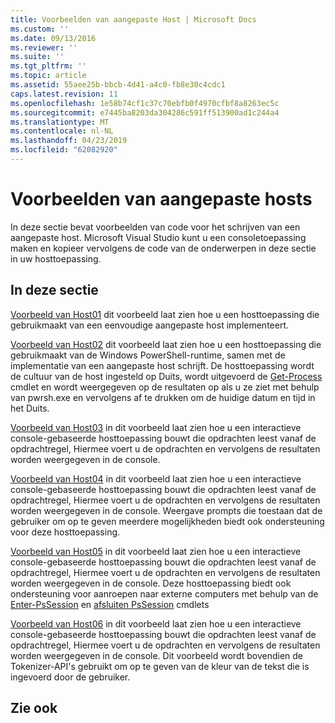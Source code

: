 ```yaml
---
title: Voorbeelden van aangepaste Host | Microsoft Docs
ms.custom: ''
ms.date: 09/13/2016
ms.reviewer: ''
ms.suite: ''
ms.tgt_pltfrm: ''
ms.topic: article
ms.assetid: 55aee25b-bbcb-4d41-a4c0-fb8e30c4cdc1
caps.latest.revision: 11
ms.openlocfilehash: 1e58b74cf1c37c70ebfb0f4970cfbf8a8263ec5c
ms.sourcegitcommit: e7445ba8203da304286c591ff513900ad1c244a4
ms.translationtype: MT
ms.contentlocale: nl-NL
ms.lasthandoff: 04/23/2019
ms.locfileid: "62082920"
---
```

# <a name="custom-host-samples"></a>Voorbeelden van aangepaste hosts

In deze sectie bevat voorbeelden van code voor het schrijven van een aangepaste host. Microsoft Visual Studio kunt u een consoletoepassing maken en kopieer vervolgens de code van de onderwerpen in deze sectie in uw hosttoepassing.

## <a name="in-this-section"></a>In deze sectie

 [Voorbeeld van Host01](./host01-sample.md) dit voorbeeld laat zien hoe u een hosttoepassing die gebruikmaakt van een eenvoudige aangepaste host implementeert.

 [Voorbeeld van Host02](./host02-sample.md) dit voorbeeld laat zien hoe u een hosttoepassing die gebruikmaakt van de Windows PowerShell-runtime, samen met de implementatie van een aangepaste host schrijft. De hosttoepassing wordt de cultuur van de host ingesteld op Duits, wordt uitgevoerd de [Get-Process](/powershell/module/Microsoft.PowerShell.Management/Get-Process) cmdlet en wordt weergegeven op de resultaten op als u ze ziet met behulp van pwrsh.exe en vervolgens af te drukken om de huidige datum en tijd in het Duits.

 [Voorbeeld van Host03](./host03-sample.md) in dit voorbeeld laat zien hoe u een interactieve console-gebaseerde hosttoepassing bouwt die opdrachten leest vanaf de opdrachtregel, Hiermee voert u de opdrachten en vervolgens de resultaten worden weergegeven in de console.

 [Voorbeeld van Host04](./host04-sample.md) in dit voorbeeld laat zien hoe u een interactieve console-gebaseerde hosttoepassing bouwt die opdrachten leest vanaf de opdrachtregel, Hiermee voert u de opdrachten en vervolgens de resultaten worden weergegeven in de console. Weergave prompts die toestaan dat de gebruiker om op te geven meerdere mogelijkheden biedt ook ondersteuning voor deze hosttoepassing.

 [Voorbeeld van Host05](./host05-sample.md) in dit voorbeeld laat zien hoe u een interactieve console-gebaseerde hosttoepassing bouwt die opdrachten leest vanaf de opdrachtregel, Hiermee voert u de opdrachten en vervolgens de resultaten worden weergegeven in de console. Deze hosttoepassing biedt ook ondersteuning voor aanroepen naar externe computers met behulp van de [Enter-PsSession](/powershell/module/Microsoft.PowerShell.Core/Enter-PSSession) en [afsluiten PsSession](/powershell/module/Microsoft.PowerShell.Core/Exit-PSSession) cmdlets

 [Voorbeeld van Host06](./host06-sample.md) in dit voorbeeld laat zien hoe u een interactieve console-gebaseerde hosttoepassing bouwt die opdrachten leest vanaf de opdrachtregel, Hiermee voert u de opdrachten en vervolgens de resultaten worden weergegeven in de console. Dit voorbeeld wordt bovendien de Tokenizer-API's gebruikt om op te geven van de kleur van de tekst die is ingevoerd door de gebruiker.

## <a name="see-also"></a>Zie ook
